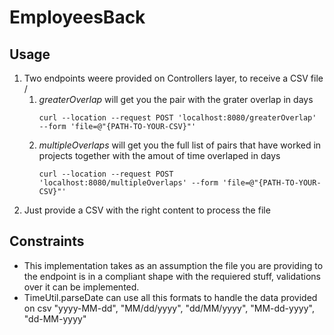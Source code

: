# EmployeesBack

## Usage

1) Two endpoints weere provided on Controllers layer, to receive a CSV file /
   1) *greaterOverlap* will get you the pair with the grater overlap in days
        <pre><code>curl --location --request POST 'localhost:8080/greaterOverlap' --form 'file=@"{PATH-TO-YOUR-CSV}"'</code></pre>
   2) *multipleOverlaps* will get you the full list of pairs that have worked in projects together with the amout of time overlaped in days
        <pre><code>curl --location --request POST 'localhost:8080/multipleOverlaps' --form 'file=@"{PATH-TO-YOUR-CSV}"'</code></pre>
2) Just provide a CSV with the right content to process the file

## Constraints

- This implementation takes as an assumption the file you are providing to the endpoint is in a compliant shape with the requiered stuff, validations
over it can be implemented.
- TimeUtil.parseDate can use all this formats to handle the data provided on csv "yyyy-MM-dd", "MM/dd/yyyy", "dd/MM/yyyy", "MM-dd-yyyy", "dd-MM-yyyy" 



